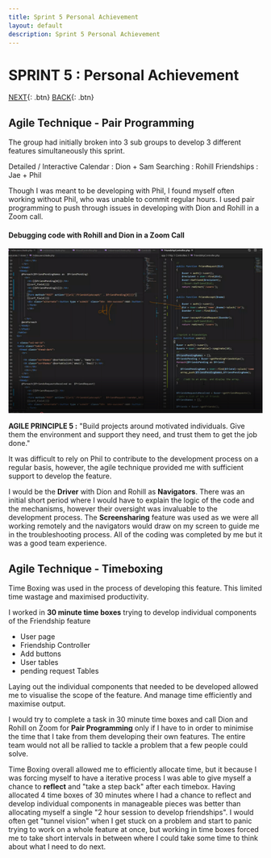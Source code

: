```yaml
---
title: Sprint 5 Personal Achievement
layout: default
description: Sprint 5 Personal Achievement
---
```


# SPRINT 5 : Personal Achievement

[NEXT](pa6.html){: .btn}
[BACK](pa4.html){: .btn}

## Agile Technique - Pair Programming

The group had initially broken into 3 sub groups to develop 3 different features simultaneously this sprint.

Detailed / Interactive Calendar : Dion + Sam
Searching : Rohill
Friendships : Jae + Phil

Though I was meant to be developing with Phil, I found myself often working without Phil, who was unable to commit regular hours.
I used pair programming to push through issues in developing with Dion and Rohill in a Zoom call.

#### Debugging code with Rohill and Dion in a Zoom Call

![Pair Programming](pairProgramming.png "Pair Programming")

**AGILE PRINCIPLE 5 :**
"Build projects around motivated individuals. Give them the environment and support they need, and trust them to get the job done."

It was difficult to rely on Phil to contribute to the development process on a regular basis, however, the agile technique provided me with sufficient support to develop the feature.

I would be the **Driver** with Dion and Rohill as **Navigators**.
There was an initial short period where I would have to explain the logic of the code and the mechanisms, however their oversight was invaluable to the development process. The **Screensharing** feature was used as we were all working remotely and the navigators would draw on my screen to guide me in the troubleshooting process. All of the coding was completed by me but it was a good team experience. 

## Agile Technique - Timeboxing

Time Boxing was used in the process of developing this feature. This limited time wastage and maximised productivity. 

I worked in **30 minute time boxes** trying to develop individual components of the Friendship feature

- User page
- Friendship Controller
- Add buttons
- User tables
- pending request Tables

Laying out the individual components that needed to be developed allowed me to visualise the scope of the feature. And manage time efficiently and maximise output.

I would try to complete a task in 30 minute time boxes and call Dion and Rohill on Zoom for **Pair Programming** only if I have to in order to minimise the time that I take from them developing their own features. The entire team would not all be rallied to tackle a problem that a few people could solve.

Time Boxing overall allowed me to efficiently allocate time, but it because I was forcing myself to have a iterative process I was able to give myself a chance to **reflect** and "take a step back" after each timebox. Having allocated 4 time boxes of 30 minutes where I had a chance to reflect and develop individual components in manageable pieces was better than allocating myself a single "2 hour session to develop friendships". I would often get "tunnel vision" when I get stuck on a problem and start to panic trying to work on a whole feature at once, but working in time boxes forced me to take short intervals in between where I could take some time to think about what I need to do next.